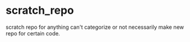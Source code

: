 # scratch_repo
scratch repo for anything can't categorize or not necessarily make new repo for certain code.
